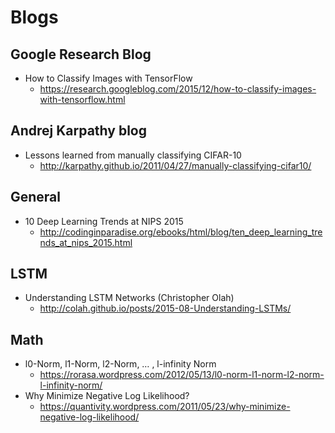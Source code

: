 # Blogs
## Google Research Blog
* How to Classify Images with TensorFlow
  * https://research.googleblog.com/2015/12/how-to-classify-images-with-tensorflow.html

## Andrej Karpathy blog
* Lessons learned from manually classifying CIFAR-10
  * http://karpathy.github.io/2011/04/27/manually-classifying-cifar10/

## General
* 10 Deep Learning Trends at NIPS 2015
  * http://codinginparadise.org/ebooks/html/blog/ten_deep_learning_trends_at_nips_2015.html

## LSTM
* Understanding LSTM Networks (Christopher Olah)
  * http://colah.github.io/posts/2015-08-Understanding-LSTMs/

## Math
* l0-Norm, l1-Norm, l2-Norm, … , l-infinity Norm
  * https://rorasa.wordpress.com/2012/05/13/l0-norm-l1-norm-l2-norm-l-infinity-norm/
* Why Minimize Negative Log Likelihood?
  * https://quantivity.wordpress.com/2011/05/23/why-minimize-negative-log-likelihood/
